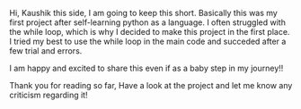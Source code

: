 Hi, Kaushik this side, I am going to keep this short.
Basically this was my first project after self-learning python as a language. I often struggled with the while loop, which is why I decided to make this project
in the first place. I tried my best to use the while loop in the main code and succeded after a few trial and errors.

I am happy and excited to share this even if as a baby step in my journey!!

Thank you for reading so far, Have a look at the project and let me know any criticism regarding it!

